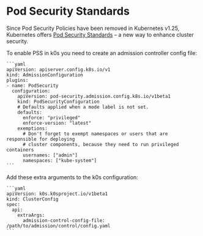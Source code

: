 <!--
SPDX-FileCopyrightText: 2022 k0s authors

SPDX-License-Identifier: CC-BY-SA-4.0
-->

# Pod Security Standards

Since Pod Security Policies have been removed in Kubernetes v1.25, Kubernetes
offers [Pod Security Standards] – a new way to enhance cluster security.

To enable PSS in k0s you need to create an admission controller config file:

    ```yaml
    apiVersion: apiserver.config.k8s.io/v1
    kind: AdmissionConfiguration
    plugins:
    - name: PodSecurity
      configuration:
        apiVersion: pod-security.admission.config.k8s.io/v1beta1
        kind: PodSecurityConfiguration
        # Defaults applied when a mode label is not set.
        defaults:
          enforce: "privileged"
          enforce-version: "latest"
        exemptions:
          # Don't forget to exempt namespaces or users that are responsible for deploying
          # cluster components, because they need to run privileged containers
          usernames: ["admin"]
          namespaces: ["kube-system"]
    ```

Add these extra arguments to the k0s configuration:

    ```yaml
    apiVersion: k0s.k0sproject.io/v1beta1
    kind: ClusterConfig
    spec:
      api:
        extraArgs:
          admission-control-config-file: /path/to/admission/control/config.yaml
    ```

[Pod Security Standards]: https://kubernetes.io/docs/concepts/security/pod-security-standards/

